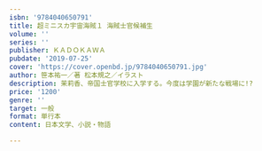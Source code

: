 ```yaml
---
isbn: '9784040650791'
title: 超ミニスカ宇宙海賊１ 海賊士官候補生
volume: ''
series: ''
publisher: ＫＡＤＯＫＡＷＡ
pubdate: '2019-07-25'
cover: 'https://cover.openbd.jp/9784040650791.jpg'
author: 笹本祐一／著 松本規之／イラスト
description: 茉莉香、帝国士官学校に入学する。今度は学園が新たな戦場に!?
price: '1200'
genre: ''
target: 一般
format: 単行本
content: 日本文学、小説・物語

---
```


